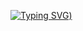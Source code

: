 [![Typing SVG](https://readme-typing-svg.demolab.com?font=Fredoka+One&duration=4200&pause=500&color=F7E834&center=true&repeat=false&width=435&lines=woww+this+is+kinda+cool+i+can't+lie+....+;also+elloooo+there!!+%3A))](https://git.io/typing-svg)
